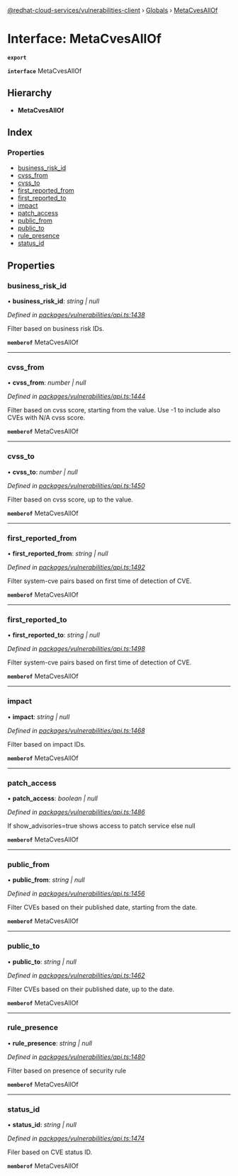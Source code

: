 [@redhat-cloud-services/vulnerabilities-client](../README.md) › [Globals](../globals.md) › [MetaCvesAllOf](metacvesallof.md)

# Interface: MetaCvesAllOf

**`export`** 

**`interface`** MetaCvesAllOf

## Hierarchy

* **MetaCvesAllOf**

## Index

### Properties

* [business_risk_id](metacvesallof.md#business_risk_id)
* [cvss_from](metacvesallof.md#cvss_from)
* [cvss_to](metacvesallof.md#cvss_to)
* [first_reported_from](metacvesallof.md#first_reported_from)
* [first_reported_to](metacvesallof.md#first_reported_to)
* [impact](metacvesallof.md#impact)
* [patch_access](metacvesallof.md#patch_access)
* [public_from](metacvesallof.md#public_from)
* [public_to](metacvesallof.md#public_to)
* [rule_presence](metacvesallof.md#rule_presence)
* [status_id](metacvesallof.md#status_id)

## Properties

###  business_risk_id

• **business_risk_id**: *string | null*

*Defined in [packages/vulnerabilities/api.ts:1438](https://github.com/RedHatInsights/javascript-clients/blob/master/packages/vulnerabilities/api.ts#L1438)*

Filter based on business risk IDs.

**`memberof`** MetaCvesAllOf

___

###  cvss_from

• **cvss_from**: *number | null*

*Defined in [packages/vulnerabilities/api.ts:1444](https://github.com/RedHatInsights/javascript-clients/blob/master/packages/vulnerabilities/api.ts#L1444)*

Filter based on cvss score, starting from the value. Use -1 to include also CVEs with N/A cvss score.

**`memberof`** MetaCvesAllOf

___

###  cvss_to

• **cvss_to**: *number | null*

*Defined in [packages/vulnerabilities/api.ts:1450](https://github.com/RedHatInsights/javascript-clients/blob/master/packages/vulnerabilities/api.ts#L1450)*

Filter based on cvss score, up to the value.

**`memberof`** MetaCvesAllOf

___

###  first_reported_from

• **first_reported_from**: *string | null*

*Defined in [packages/vulnerabilities/api.ts:1492](https://github.com/RedHatInsights/javascript-clients/blob/master/packages/vulnerabilities/api.ts#L1492)*

Filter system-cve pairs based on first time of detection of CVE.

**`memberof`** MetaCvesAllOf

___

###  first_reported_to

• **first_reported_to**: *string | null*

*Defined in [packages/vulnerabilities/api.ts:1498](https://github.com/RedHatInsights/javascript-clients/blob/master/packages/vulnerabilities/api.ts#L1498)*

Filter system-cve pairs based on first time of detection of CVE.

**`memberof`** MetaCvesAllOf

___

###  impact

• **impact**: *string | null*

*Defined in [packages/vulnerabilities/api.ts:1468](https://github.com/RedHatInsights/javascript-clients/blob/master/packages/vulnerabilities/api.ts#L1468)*

Filter based on impact IDs.

**`memberof`** MetaCvesAllOf

___

###  patch_access

• **patch_access**: *boolean | null*

*Defined in [packages/vulnerabilities/api.ts:1486](https://github.com/RedHatInsights/javascript-clients/blob/master/packages/vulnerabilities/api.ts#L1486)*

If show_advisories=true shows access to patch service else null

**`memberof`** MetaCvesAllOf

___

###  public_from

• **public_from**: *string | null*

*Defined in [packages/vulnerabilities/api.ts:1456](https://github.com/RedHatInsights/javascript-clients/blob/master/packages/vulnerabilities/api.ts#L1456)*

Filter CVEs based on their published date, starting from the date.

**`memberof`** MetaCvesAllOf

___

###  public_to

• **public_to**: *string | null*

*Defined in [packages/vulnerabilities/api.ts:1462](https://github.com/RedHatInsights/javascript-clients/blob/master/packages/vulnerabilities/api.ts#L1462)*

Filter CVEs based on their published date, up to the date.

**`memberof`** MetaCvesAllOf

___

###  rule_presence

• **rule_presence**: *string | null*

*Defined in [packages/vulnerabilities/api.ts:1480](https://github.com/RedHatInsights/javascript-clients/blob/master/packages/vulnerabilities/api.ts#L1480)*

Filter based on presence of security rule

**`memberof`** MetaCvesAllOf

___

###  status_id

• **status_id**: *string | null*

*Defined in [packages/vulnerabilities/api.ts:1474](https://github.com/RedHatInsights/javascript-clients/blob/master/packages/vulnerabilities/api.ts#L1474)*

Filer based on CVE status ID.

**`memberof`** MetaCvesAllOf
